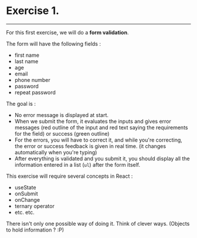 # Exercise 1.

---

For this first exercise, we will do a **form validation**.

The form will have the following fields :

- first name
- last name
- age
- email
- phone number
- password
- repeat password

The goal is :

- No error message is displayed at start.
- When we submit the form, it evaluates the inputs and gives error messages (red outline of the input and red text saying the requirements for the field) or success (green outline)
- For the errors, you will have to correct it, and while you're correcting, the error or success feedback is given in real time. (it changes automatically when you're typing)
- After everything is validated and you submit it, you should display all the information entered in a list (`ul`) after the form itself.

This exercise will require several concepts in React :

- useState
- onSubmit
- onChange
- ternary operator
- etc. etc.

There isn't only one possible way of doing it. Think of clever ways. (Objects to hold information ? :P)

